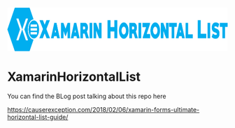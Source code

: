 <p align="center"><img src="logo/horizontalversions.png" alt="XamarinHorizontalList" height="100px"></p>

# XamarinHorizontalList

You can find the BLog post talking about this repo here 

https://causerexception.com/2018/02/06/xamarin-forms-ultimate-horizontal-list-guide/
